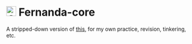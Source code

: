 # <img src="Fernanda/resource/Fernanda.ico" alt="Qt icon." width="26px"/> Fernanda-core

A stripped-down version of [this](https://github.com/fairybow/Fernanda), for my own practice, revision, tinkering, etc.
